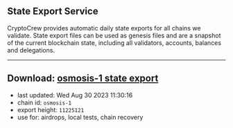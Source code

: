 ## State Export Service
CryptoCrew provides automatic daily state exports for all chains we validate. State export files can be used as genesis files and are a snapshot of the current blockchain state, including all validators, accounts, balances and delegations.

---
**Download: [osmosis-1 state export](https://dl.ccvalidators.com/SERVICE/osmosis/osmosis-1_export_11225121.json)**
---

- last updated: Wed Aug 30 2023 11:30:16
- chain id: `osmosis-1`
- export height: `11225121`
- use for: airdrops, local tests, chain recovery
